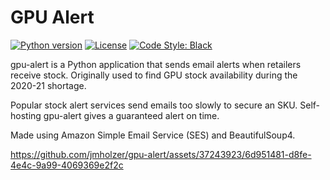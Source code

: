 # GPU Alert

[![Python version](https://img.shields.io/badge/python-3.9-blue.svg)](https://pypi.org/project/kedro/)
[![License](https://img.shields.io/badge/license-MIT-green)](./LICENSE)
[![Code Style: Black](https://img.shields.io/badge/code%20style-black-black.svg)](https://github.com/ambv/black)

gpu-alert is a Python application that sends email alerts when retailers receive stock. Originally used to find GPU stock availability during the 2020-21 shortage.

Popular stock alert services send emails too slowly to secure an SKU. Self-hosting gpu-alert gives a guaranteed alert on time.

Made using Amazon Simple Email Service (SES) and BeautifulSoup4.

https://github.com/jmholzer/gpu-alert/assets/37243923/6d951481-d8fe-4e4c-9a99-4069369e2f2c
